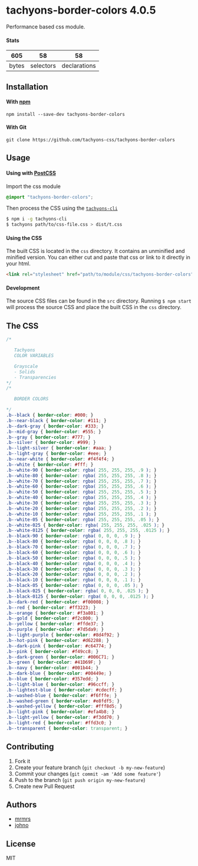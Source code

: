 # tachyons-border-colors 4.0.5

Performance based css module.

#### Stats

605 | 58 | 58
---|---|---
bytes | selectors | declarations

## Installation

#### With [npm](https://npmjs.com)

```
npm install --save-dev tachyons-border-colors
```

#### With Git

```
git clone https://github.com/tachyons-css/tachyons-border-colors
```

## Usage

#### Using with [PostCSS](https://github.com/postcss/postcss)

Import the css module

```css
@import "tachyons-border-colors";
```

Then process the CSS using the [`tachyons-cli`](https://github.com/tachyons-css/tachyons-cli)

```sh
$ npm i -g tachyons-cli
$ tachyons path/to/css-file.css > dist/t.css
```

#### Using the CSS

The built CSS is located in the `css` directory. It contains an unminified and minified version.
You can either cut and paste that css or link to it directly in your html.

```html
<link rel="stylesheet" href="path/to/module/css/tachyons-border-colors">
```

#### Development

The source CSS files can be found in the `src` directory.
Running `$ npm start` will process the source CSS and place the built CSS in the `css` directory.

## The CSS

```css
/*

   Tachyons
   COLOR VARIABLES

   Grayscale
   - Solids
   - Transparencies
*/
/*

   BORDER COLORS

*/
.b--black { border-color: #000; }
.b--near-black { border-color: #111; }
.b--dark-gray { border-color: #333; }
.b--mid-gray { border-color: #555; }
.b--gray { border-color: #777; }
.b--silver { border-color: #999; }
.b--light-silver { border-color: #aaa; }
.b--light-gray { border-color: #eee; }
.b--near-white { border-color: #f4f4f4; }
.b--white { border-color: #fff; }
.b--white-90 { border-color: rgba( 255, 255, 255, .9 ); }
.b--white-80 { border-color: rgba( 255, 255, 255, .8 ); }
.b--white-70 { border-color: rgba( 255, 255, 255, .7 ); }
.b--white-60 { border-color: rgba( 255, 255, 255, .6 ); }
.b--white-50 { border-color: rgba( 255, 255, 255, .5 ); }
.b--white-40 { border-color: rgba( 255, 255, 255, .4 ); }
.b--white-30 { border-color: rgba( 255, 255, 255, .3 ); }
.b--white-20 { border-color: rgba( 255, 255, 255, .2 ); }
.b--white-10 { border-color: rgba( 255, 255, 255, .1 ); }
.b--white-05 { border-color: rgba( 255, 255, 255, .05 ); }
.b--white-025 { border-color: rgba( 255, 255, 255, .025 ); }
.b--white-0125 { border-color: rgba( 255, 255, 255, .0125 ); }
.b--black-90 { border-color: rgba( 0, 0, 0, .9 ); }
.b--black-80 { border-color: rgba( 0, 0, 0, .8 ); }
.b--black-70 { border-color: rgba( 0, 0, 0, .7 ); }
.b--black-60 { border-color: rgba( 0, 0, 0, .6 ); }
.b--black-50 { border-color: rgba( 0, 0, 0, .5 ); }
.b--black-40 { border-color: rgba( 0, 0, 0, .4 ); }
.b--black-30 { border-color: rgba( 0, 0, 0, .3 ); }
.b--black-20 { border-color: rgba( 0, 0, 0, .2 ); }
.b--black-10 { border-color: rgba( 0, 0, 0, .1 ); }
.b--black-05 { border-color: rgba( 0, 0, 0, .05 ); }
.b--black-025 { border-color: rgba( 0, 0, 0, .025 ); }
.b--black-0125 { border-color: rgba( 0, 0, 0, .0125 ); }
.b--dark-red { border-color: #f00008; }
.b--red { border-color: #ff3223; }
.b--orange { border-color: #f3a801; }
.b--gold { border-color: #f2c800; }
.b--yellow { border-color: #ffde37; }
.b--purple { border-color: #7d5da9; }
.b--light-purple { border-color: #8d4f92; }
.b--hot-pink { border-color: #d62288; }
.b--dark-pink { border-color: #c64774; }
.b--pink { border-color: #f49cc8; }
.b--dark-green { border-color: #006C71; }
.b--green { border-color: #41D69F; }
.b--navy { border-color: #001b44; }
.b--dark-blue { border-color: #00449e; }
.b--blue { border-color: #357edd; }
.b--light-blue { border-color: #96ccff; }
.b--lightest-blue { border-color: #cdecff; }
.b--washed-blue { border-color: #f6fffe; }
.b--washed-green { border-color: #e8fdf5; }
.b--washed-yellow { border-color: #fff8d5; }
.b--light-pink { border-color: #efa4b8; }
.b--light-yellow { border-color: #f3dd70; }
.b--light-red { border-color: #ffd3c0; }
.b--transparent { border-color: transparent; }
```

## Contributing

1. Fork it
2. Create your feature branch (`git checkout -b my-new-feature`)
3. Commit your changes (`git commit -am 'Add some feature'`)
4. Push to the branch (`git push origin my-new-feature`)
5. Create new Pull Request

## Authors

* [mrmrs](http://mrmrs.io)
* [johno](http://johnotander.com)

## License

MIT

